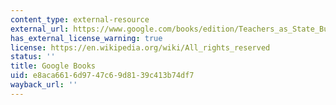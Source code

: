 ```yaml
---
content_type: external-resource
external_url: https://www.google.com/books/edition/Teachers_as_State_Builders/YxllEAAAQBAJ?hl=en&gbpv=1
has_external_license_warning: true
license: https://en.wikipedia.org/wiki/All_rights_reserved
status: ''
title: Google Books
uid: e8aca661-6d97-47c6-9d81-39c413b74df7
wayback_url: ''
---
```

